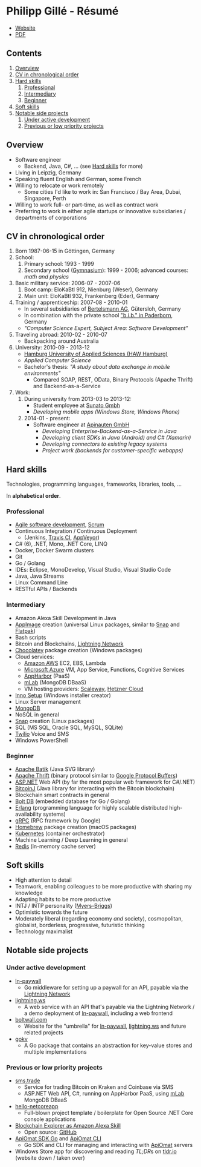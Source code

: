 Philipp Gillé - Résumé
======================

- [Website](https://philippgille.github.io)  
- [PDF](https://philippgille.github.io/resume_philipp-gille.pdf)

Contents
--------

1. [Overview](#overview)
2. [CV in chronological order](#cv-in-chronological-order)
3. [Hard skills](#hard-skills)
    1. [Professional](#professional)
    2. [Intermediary](#intermediary)
    3. [Beginner](#beginner)
4. [Soft skills](#soft-skills)
5. [Notable side projects](#notable-side-projects)
    1. [Under active development](#under-active-development)
    2. [Previous or low priority projects](#previous-or-low-priority-projects)

Overview
--------

- Software engineer
    - Backend, Java, C#, ... (see [Hard skills](#hard-skills) for more)
- Living in Leipzig, Germany
- Speaking fluent English and German, some French
- Willing to relocate or work remotely
    - Some cities I'd like to work in: San Francisco / Bay Area, Dubai, Singapore, Perth
- Willing to work full- or part-time, as well as contract work
- Preferring to work in either agile startups or innovative subsidiaries / departments of corporations

CV in chronological order
-------------------------

1. Born 1987-06-15 in Göttingen, Germany
2. School:
    1. Primary school: 1993 - 1999
    2. Secondary school ([Gymnasium](https://en.wikipedia.org/wiki/Gymnasium_(Germany))): 1999 - 2006; advanced courses: *math and physics*
3. Basic military service: 2006-07 - 2007-06
    1. Boot camp: EloKaBtl 912, Nienburg (Weser), Germany
    2. Main unit: EloKaBtl 932, Frankenberg (Eder), Germany
4. Training / apprenticeship: 2007-08 - 2010-01
    - In several subsidiaries of [Bertelsmann AG](https://en.wikipedia.org/wiki/Bertelsmann), Gütersloh, Germany
    - In combination with the private school ["b.i.b." in Paderborn](https://www.bib.de/de/standorte/paderborn.html), Germany
    - *"Computer Science Expert, Subject Area: Software Development"*
5. Traveling abroad: 2010-02 - 2010-07
    - Backpacking around Australia
6. University: 2010-09 - 2013-12
    - [Hamburg University of Applied Sciences (HAW Hamburg)](https://www.haw-hamburg.de/english.html)
    - *Applied Computer Science*
    - Bachelor's thesis: *"A study about data exchange in mobile environments"*
        - Compared SOAP, REST, OData, Binary Protocols (Apache Thrift) and Backend-as-a-Service
7. Work:
    1. During university from 2013-03 to 2013-12:
        - Student employee at [Sunato Gmbh](http://www.sunato.de/)
        - *Developing mobile apps (Windows Store, Windows Phone)*
    2. 2014-01 - present:
        - Software engineer at [Apinauten GmbH](https://apiomat.com/en/)
            - *Developing Enterprise-Backend-as-a-Service in Java*
            - *Developing client SDKs in Java (Android) and C# (Xamarin)*
            - *Developing connectors to existing legacy systems*
            - *Project work (backends for customer-specific webapps)*

Hard skills
------------

Technologies, programming languages, frameworks, libraries, tools, ...

In **alphabetical order**.

### Professional

- [Agile software development](http://agilemanifesto.org/), [Scrum](http://www.scrumguides.org/docs/scrumguide/v2016/2016-Scrum-Guide-US.pdf#zoom=100)
- Continuous Integration / Continuous Deployment
    - (Jenkins, [Travis CI](https://travis-ci.org/), [AppVeyor](https://www.appveyor.com/))
- C# (6), .NET, Mono, .NET Core, LINQ
- Docker, Docker Swarm clusters
- Git
- Go / Golang
- IDEs: Eclipse, MonoDevelop, Visual Studio, Visual Studio Code
- Java, Java Streams
- Linux Command Line
- RESTful APIs / Backends

### Intermediary

- Amazon Alexa Skill Development in Java
- [AppImage](http://appimage.org/) creation (universal Linux packages, similar to [Snap](https://snapcraft.io/) and [Flatpak](https://flatpak.org/))
- Bash scripts
- Bitcoin and Blockchains, [Lightning Network](https://lightning.network/)
- [Chocolatey](https://chocolatey.org/) package creation (Windows packages)
- Cloud services:
    - [Amazon AWS](https://aws.amazon.com/) EC2, EBS, Lambda
    - [Microsoft Azure](https://azure.microsoft.com/en-us/) VM, App Service, Functions, Cognitive Services
    - [AppHarbor](https://appharbor.com/) (PaaS)
    - [mLab](https://mlab.com/) (MongoDB DBaaS)
    - VM hosting providers: [Scaleway](https://www.scaleway.com/), [Hetzner Cloud](https://www.hetzner.com/cloud)
- [Inno Setup](http://www.jrsoftware.org/isinfo.php) (Windows installer creator)
- Linux Server management
- [MongoDB](https://www.mongodb.com/)
- NoSQL in general
- [Snap](https://snapcraft.io/) creation (Linux packages)
- SQL (MS SQL, Oracle SQL, MySQL, SQLite)
- [Twilio](https://www.twilio.com/) Voice and SMS
- Windows PowerShell

### Beginner

- [Apache Batik](https://xmlgraphics.apache.org/batik/) (Java SVG library)
- [Apache Thrift](https://thrift.apache.org/) (binary protocol similar to [Google Protocol Buffers](https://developers.google.com/protocol-buffers/))
- [ASP.NET](https://www.asp.net/) Web API (by far the most popular web framework for C#/.NET)
- [BitcoinJ](https://bitcoinj.github.io/) (Java library for interacting with the Bitcoin blockchain)
- Blockchain smart contracts in general
- [Bolt DB](https://github.com/coreos/bbolt) (embedded database for Go / Golang)
- [Erlang](http://www.erlang.org/) (programming language for highly scalable distributed high-availability systems)
- [gRPC](https://grpc.io/) (RPC framework by Google)
- [Homebrew](https://brew.sh/) package creation (macOS packages)
- [Kubernetes](https://kubernetes.io/) (container orchestrator)
- Machine Learning / Deep Learning in general
- [Redis](https://redis.io/) (in-memory cache server)

Soft skills
-----------

- High attention to detail
- Teamwork, enabling colleagues to be more productive with sharing my knowledge
- Adapting habits to be more productive
- INTJ / INTP personality ([Myers-Briggs](https://en.wikipedia.org/wiki/Myers%E2%80%93Briggs_Type_Indicator#/media/File:MyersBriggsTypes.png))
- Optimistic towards the future
- Moderately liberal (regarding economy *and* society), cosmopolitan, globalist, borderless, progressive, futuristic thinking
- Technology maximalist

Notable side projects
---------------------

### Under active development

- [ln-paywall](https://github.com/philippgille/ln-paywall)
    - Go middleware for setting up a paywall for an API, payable via the [Lightning Network](https://lightning.network/)
- [lightning.ws](https://lightning.ws)
    - A web service with an API that's payable via the Lightning Network / a demo deployment of [ln-paywall](https://github.com/philippgille/ln-paywall), including a web frontend
- [boltwall.com](https://boltwall.com/)
    - Website for the "umbrella" for [ln-paywall](https://github.com/philippgille/ln-paywall), [lightning.ws](https://lightning.ws) and future related projects
- [gokv](https://github.com/philippgille/gokv)
    - A Go package that contains an abstraction for key-value stores and multiple implementations

### Previous or low priority projects

- [sms.trade](http://sms.trade/)
    - Service for trading Bitcoin on Kraken and Coinbase via SMS
    - ASP.NET Web API, C#, running on AppHarbor PaaS, using [mLab](https://mlab.com/) MongoDB DBaaS
- [hello-netcoreapp](https://github.com/philippgille/hello-netcoreapp)
    - Full-blown project template / boilerplate for Open Source .NET Core console applications
- [Blockchain Explorer as Amazon Alexa Skill](https://www.amazon.de/Philipp-Gillé-Blockchain-Explorer/dp/B06XVVBDT9)
    - Open source: [GitHub](https://github.com/philippgille/alexa-blockchain-explorer)
- [ApiOmat SDK Go](https://github.com/philippgille/apiomat-sdk-go) and [ApiOmat CLI](https://github.com/philippgille/apiomat-cli)
    - Go SDK and CLI for managing and interacting with [ApiOmat](https://apiomat.com/) servers
- Windows Store app for discovering and reading *TL;DR*s on [tldr.io](http://tldr.io) (website down / taken over)
